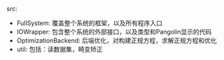 src:
- FullSystem: 覆盖整个系统的框架，以及所有程序入口
- IOWrapper: 包含整个系统的外部接口，以及类型和Pangolin显示的代码
- OptimizationBackend: 后端优化，对构建正规方程，求解正规方程和优化
- util: 包括：读数据集，畸变矫正